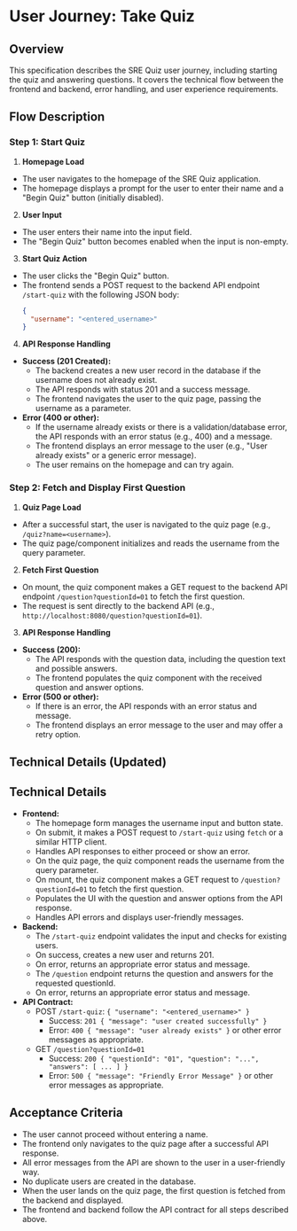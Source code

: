 # User Journey: Take Quiz

## Overview

This specification describes the SRE Quiz user journey, including starting the quiz and answering questions. It covers the technical flow between the frontend and backend, error handling, and user experience requirements.

## Flow Description

### Step 1: Start Quiz

1. **Homepage Load**

- The user navigates to the homepage of the SRE Quiz application.
- The homepage displays a prompt for the user to enter their name and a "Begin Quiz" button (initially disabled).

2. **User Input**

- The user enters their name into the input field.
- The "Begin Quiz" button becomes enabled when the input is non-empty.

3. **Start Quiz Action**

- The user clicks the "Begin Quiz" button.
- The frontend sends a POST request to the backend API endpoint `/start-quiz` with the following JSON body:
  ```json
  {
    "username": "<entered_username>"
  }
  ```

4. **API Response Handling**

- **Success (201 Created):**
  - The backend creates a new user record in the database if the username does not already exist.
  - The API responds with status 201 and a success message.
  - The frontend navigates the user to the quiz page, passing the username as a parameter.
- **Error (400 or other):**
  - If the username already exists or there is a validation/database error, the API responds with an error status (e.g., 400) and a message.
  - The frontend displays an error message to the user (e.g., "User already exists" or a generic error message).
  - The user remains on the homepage and can try again.

### Step 2: Fetch and Display First Question

1. **Quiz Page Load**

- After a successful start, the user is navigated to the quiz page (e.g., `/quiz?name=<username>`).
- The quiz page/component initializes and reads the username from the query parameter.

2. **Fetch First Question**

- On mount, the quiz component makes a GET request to the backend API endpoint `/question?questionId=01` to fetch the first question.
- The request is sent directly to the backend API (e.g., `http://localhost:8080/question?questionId=01`).

3. **API Response Handling**

- **Success (200):**
  - The API responds with the question data, including the question text and possible answers.
  - The frontend populates the quiz component with the received question and answer options.
- **Error (500 or other):**
  - If there is an error, the API responds with an error status and message.
  - The frontend displays an error message to the user and may offer a retry option.

## Technical Details (Updated)

## Technical Details

- **Frontend:**
  - The homepage form manages the username input and button state.
  - On submit, it makes a POST request to `/start-quiz` using `fetch` or a similar HTTP client.
  - Handles API responses to either proceed or show an error.
  - On the quiz page, the quiz component reads the username from the query parameter.
  - On mount, the quiz component makes a GET request to `/question?questionId=01` to fetch the first question.
  - Populates the UI with the question and answer options from the API response.
  - Handles API errors and displays user-friendly messages.
- **Backend:**
  - The `/start-quiz` endpoint validates the input and checks for existing users.
  - On success, creates a new user and returns 201.
  - On error, returns an appropriate error status and message.
  - The `/question` endpoint returns the question and answers for the requested questionId.
  - On error, returns an appropriate error status and message.
- **API Contract:**
  - POST `/start-quiz`: `{ "username": "<entered_username>" }`
    - Success: `201 { "message": "user created successfully" }`
    - Error: `400 { "message": "user already exists" }` or other error messages as appropriate.
  - GET `/question?questionId=01`
    - Success: `200 { "questionId": "01", "question": "...", "answers": [ ... ] }`
    - Error: `500 { "message": "Friendly Error Message" }` or other error messages as appropriate.

## Acceptance Criteria

- The user cannot proceed without entering a name.
- The frontend only navigates to the quiz page after a successful API response.
- All error messages from the API are shown to the user in a user-friendly way.
- No duplicate users are created in the database.
- When the user lands on the quiz page, the first question is fetched from the backend and displayed.
- The frontend and backend follow the API contract for all steps described above.
